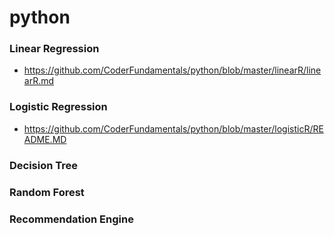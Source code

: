 # python
### Linear Regression
- https://github.com/CoderFundamentals/python/blob/master/linearR/linearR.md
### Logistic Regression
- https://github.com/CoderFundamentals/python/blob/master/logisticR/README.MD
### Decision Tree
### Random Forest
### Recommendation Engine


